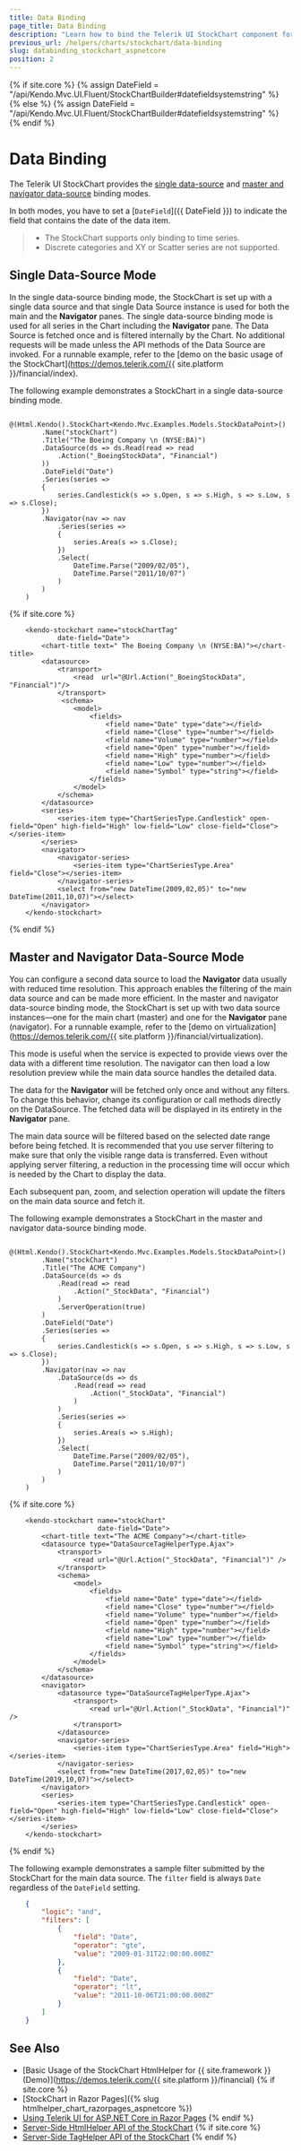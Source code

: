 ```yaml
---
title: Data Binding
page_title: Data Binding
description: "Learn how to bind the Telerik UI StockChart component for {{ site.framework }} (MVC 6 or {{ site.framework }} MVC) to data."
previous_url: /helpers/charts/stockchart/data-binding
slug: databinding_stockchart_aspnetcore
position: 2
---
```

{% if site.core %}
    {% assign DateField = "/api/Kendo.Mvc.UI.Fluent/StockChartBuilder#datefieldsystemstring" %}
{% else %}
    {% assign DateField = "/api/Kendo.Mvc.UI.Fluent/StockChartBuilder#datefieldsystemstring" %}
{% endif %}

# Data Binding

The Telerik UI StockChart provides the [single data-source](#single-data-source-mode) and [master and navigator data-source](#master-and-navigator-data-source-mode) binding modes.

In both modes, you have to set a [`DateField`]({{ DateField }}) to indicate the field that contains the date of the data item.

> * The StockChart supports only binding to time series.
> * Discrete categories and XY or Scatter series are not supported.

## Single Data-Source Mode

In the single data-source binding mode, the StockChart is set up with a single data source and that single Data Source instance is used for both the main and the **Navigator** panes. The single data-source binding mode is used for all series in the Chart including the **Navigator** pane. The Data Source is fetched once and is filtered internally by the Chart. No additional requests will be made unless the API methods of the Data Source are invoked. For a runnable example, refer to the [demo on the basic usage of the StockChart](https://demos.telerik.com/{{ site.platform }}/financial/index).

The following example demonstrates a StockChart in a single data-source binding mode.

```HtmlHelper
    @(Html.Kendo().StockChart<Kendo.Mvc.Examples.Models.StockDataPoint>()
        .Name("stockChart")
        .Title("The Boeing Company \n (NYSE:BA)")
        .DataSource(ds => ds.Read(read => read
            .Action("_BoeingStockData", "Financial")
        ))
        .DateField("Date")
        .Series(series =>
        {
            series.Candlestick(s => s.Open, s => s.High, s => s.Low, s => s.Close);
        })
        .Navigator(nav => nav
            .Series(series =>
            {
                series.Area(s => s.Close);
            })
            .Select(
                DateTime.Parse("2009/02/05"),
                DateTime.Parse("2011/10/07")
            )
        )
    )
```
{% if site.core %}
```TagHelper
    <kendo-stockchart name="stockChartTag"
            date-field="Date">
        <chart-title text=" The Boeing Company \n (NYSE:BA)"></chart-title>
        <datasource>
            <transport>
                <read  url="@Url.Action("_BoeingStockData", "Financial")"/>
            </transport>
             <schema>
                <model>
                    <fields>
                        <field name="Date" type="date"></field>
                        <field name="Close" type="number"></field>
                        <field name="Volume" type="number"></field>
                        <field name="Open" type="number"></field>
                        <field name="High" type="number"></field>
                        <field name="Low" type="number"></field>
                        <field name="Symbol" type="string"></field>
                    </fields>
                </model>
            </schema>
        </datasource>
        <series>
            <series-item type="ChartSeriesType.Candlestick" open-field="Open" high-field="High" low-field="Low" close-field="Close"></series-item>
        </series>
        <navigator>
            <navigator-series>
                <series-item type="ChartSeriesType.Area" field="Close"></series-item>
            </navigator-series>
            <select from="new DateTime(2009,02,05)" to="new DateTime(2011,10,07)"></select>
        </navigator>
    </kendo-stockchart>
```
{% endif %}

## Master and Navigator Data-Source Mode

You can configure a second data source to load the **Navigator** data usually with reduced time resolution. This approach enables the filtering of the main data source and can be made more efficient. In the master and navigator data-source binding mode, the StockChart is set up with two data source instances&mdash;one for the main chart (master) and one for the **Navigator** pane (navigator). For a runnable example, refer to the [demo on virtualization](https://demos.telerik.com/{{ site.platform }}/financial/virtualization).

This mode is useful when the service is expected to provide views over the data with a different time resolution. The navigator can then load a low resolution preview while the main data source handles the detailed data.

The data for the **Navigator** will be fetched only once and without any filters. To change this behavior, change its configuration or call methods directly on the DataSource. The fetched data will be displayed in its entirety in the **Navigator** pane.

The main data source will be filtered based on the selected date range before being fetched. It is recommended that you use server filtering to make sure that only the visible range data is transferred. Even without applying server filtering, a reduction in the processing time will occur which is needed by the Chart to display the data.

Each subsequent pan, zoom, and selection operation will update the filters on the main data source and fetch it.

The following example demonstrates a StockChart in the master and navigator data-source binding mode.

```HtmlHelper
    @(Html.Kendo().StockChart<Kendo.Mvc.Examples.Models.StockDataPoint>()
        .Name("stockChart")
        .Title("The ACME Company")
        .DataSource(ds => ds
            .Read(read => read
                .Action("_StockData", "Financial")
            )
            .ServerOperation(true)
        )
        .DateField("Date")
        .Series(series =>
        {
            series.Candlestick(s => s.Open, s => s.High, s => s.Low, s => s.Close);
        })
        .Navigator(nav => nav
            .DataSource(ds => ds
                .Read(read => read
                    .Action("_StockData", "Financial")
                )
            )
            .Series(series =>
            {
                series.Area(s => s.High);
            })
            .Select(
                DateTime.Parse("2009/02/05"),
                DateTime.Parse("2011/10/07")
            )
        )
    )
```
{% if site.core %}
```TagHelper
    <kendo-stockchart name="stockChart"
                      date-field="Date">
        <chart-title text="The ACME Company"></chart-title>
        <datasource type="DataSourceTagHelperType.Ajax">
            <transport>
                <read url="@Url.Action("_StockData", "Financial")" />
            </transport>
            <schema>
                <model>
                    <fields>
                        <field name="Date" type="date"></field>
                        <field name="Close" type="number"></field>
                        <field name="Volume" type="number"></field>
                        <field name="Open" type="number"></field>
                        <field name="High" type="number"></field>
                        <field name="Low" type="number"></field>
                        <field name="Symbol" type="string"></field>
                    </fields>
                </model>
            </schema>
        </datasource>
        <navigator>
            <datasource type="DataSourceTagHelperType.Ajax">
                <transport>
                    <read url="@Url.Action("_StockData", "Financial")" />
                </transport>
            </datasource>
            <navigator-series>
                <series-item type="ChartSeriesType.Area" field="High"></series-item>
            </navigator-series>
            <select from="new DateTime(2017,02,05)" to="new DateTime(2019,10,07)"></select>
        </navigator>
        <series>
            <series-item type="ChartSeriesType.Candlestick" open-field="Open" high-field="High" low-field="Low" close-field="Close"></series-item>
        </series>
    </kendo-stockchart>
```
{% endif %}

The following example demonstrates a sample filter submitted by the StockChart for the main data source. The `filter` field is always `Date` regardless of the `DateField` setting.

```json
    {
        "logic": "and",
        "filters": [
            {
                "field": "Date",
                "operator": "gte",
                "value": "2009-01-31T22:00:00.000Z"
            },
            {
                "field": "Date",
                "operator": "lt",
                "value": "2011-10-06T21:00:00.000Z"
            }
        ]
    }
```

## See Also

* [Basic Usage of the StockChart HtmlHelper for {{ site.framework }} (Demo)](https://demos.telerik.com/{{ site.platform }}/financial)
{% if site.core %}
* [StockChart in Razor Pages]({% slug htmlhelper_chart_razorpages_aspnetcore %})
* [Using Telerik UI for ASP.NET Core in Razor Pages](https://docs.telerik.com/aspnet-core/getting-started/razor-pages#using-telerik-ui-for-aspnet-core-in-razor-pages)
{% endif %}
* [Server-Side HtmlHelper API of the StockChart](/api/stockchart)
{% if site.core %}
* [Server-Side TagHelper API of the StockChart](/api/taghelpers/stockchart)
{% endif %}
